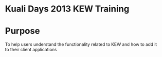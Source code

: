 # Kuali Days 2013 KEW Training

# Purpose
To help users understand the functionality related to KEW and how to add it to their client applications
